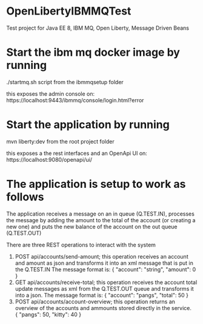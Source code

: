 # OpenLibertyIBMMQTest
Test project for Java EE 8, IBM MQ, Open Liberty, Message Driven Beans

# Start the ibm mq docker image by running
./startmq.sh script from the ibmmqsetup folder

this exposes the admin console on:
https://localhost:9443/ibmmq/console/login.html?error

# Start the application by running 
mvn liberty:dev from the root project folder

this exposes a the rest interfaces and an OpenApi UI on:
https://localhost:9080/openapi/ui/

# The application is setup to work as follows

The application receives a message on an in queue (Q.TEST.IN), processes the message by adding the amount to the total of the account (or creating a new one) and puts the new balance of the account on the out queue (Q.TEST.OUT)

There are three REST operations to interact with the system
1. POST api/accounts/send-amount; this operation receives an account and amount as json and transforms it into an xml message that is put in the Q.TEST.IN
    The message format is:
    {
      "account": "string",
      "amount": 0
    }
2. GET api/accounts/receive-total; this operation receives the account total update messages as xml from the Q.TEST.OUT queue and transforms it into a json.
    The message format is:
    {
      "account": "pangs",
      "total": 50
    }
3. POST api/accounts/account-overview; this operation returns an overview of the accounts and ammounts stored directly in the service.  
    {
      "pangs": 50,
      "kitty": 40
    }

